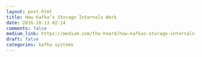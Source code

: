 ```yaml
---
layout: post.html
title: How Kafka’s Storage Internals Work
date: 2016-10-13 02:14
comments: false
medium_link: https://medium.com/the-hoard/how-kafkas-storage-internals-work-3a29b02e026#.w69h5yhyz
draft: false
categories: kafka systems
---
```


